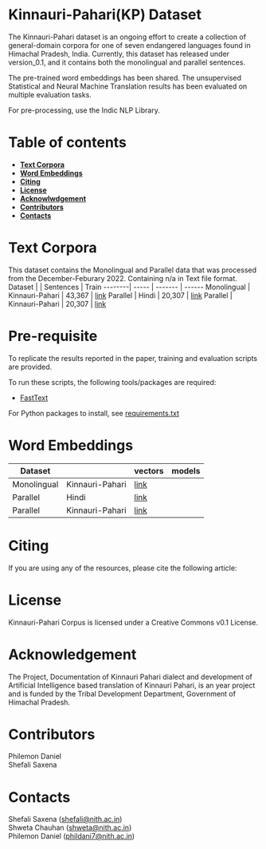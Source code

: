 # **Kinnauri-Pahari(KP) Dataset**

The Kinnauri-Pahari dataset is an ongoing effort to create a collection of general-domain corpora for  one of seven endangered languages found in Himachal Pradesh, India.
Currently, this dataset has released under version_0.1, and it contains both the monolingual and parallel sentences.

The pre-trained word embeddings has been shared. The unsupervised Statistical and Neural Machine Translation results has been evaluated on multiple evaluation tasks.

For pre-processing, use the Indic NLP Library.

# __Table of contents__
 - [__Text Corpora__](#--text-corpora--) 
 - [__Word Embeddings__](#--word-embeddings--) 
 - [__Citing__](#--citing--) 
 - [__License__](#--license--) 
 - [__Acknowlwdgement__](#--acknowledgement--)
 - [__Contributors__](#--contributors--) 
 - [__Contacts__](#--contacts--) 

# __Text Corpora__
This dataset contains the Monolingual and Parallel data that was processed from the December-Feburary 2022. Containing n/a in Text file format.
Dataset |  | Sentences | Train 
--------| ----- | ------- | ------ 
Monolingual | Kinnauri-Pahari | 43,367 | [link](https://github.com/phildani7/dlnith/blob/master/Kinnauri-Pahari/Monolingual_KP) 
Parallel | Hindi | 20,307 | [link](https://github.com/phildani7/dlnith/blob/master/Kinnauri-Pahari/Parallel/Parallel_data_Hi.txt) 
Parallel | Kinnauri-Pahari | 20,307 | [link](https://github.com/phildani7/dlnith/blob/master/Kinnauri-Pahari/Parallel/Parallel_data_KP.txt) 

# __Pre-requisite__
To replicate the results reported in the paper, training and evaluation scripts are provided.

To run these scripts, the following tools/packages are required:
 - [FastText](https://github.com/facebookresearch/fastText) </br>

For Python packages to install, see [requirements.txt](https://github.com/phildani7/dlnith/blob/master/Kinnauri-Pahari/requirement.txt)

# __Word Embeddings__
Dataset |  | vectors | models
--------| ----- | ------- | ----
Monolingual | Kinnauri-Pahari | [link]() 
Parallel | Hindi | [link]() 
Parallel | Kinnauri-Pahari | [link]() 



# __Citing__
If you are using any of the resources, please cite the following article:


# __License__
Kinnauri-Pahari Corpus is licensed under a Creative Commons v0.1 License.

# __Acknowledgement__
The Project, Documentation of Kinnauri Pahari dialect and development of Artificial Intelligence based translation of Kinnauri Pahari, is an year project and is funded by the Tribal Development Department, Government of Himachal Pradesh.

# __Contributors__
Philemon Daniel </br>
Shefali Saxena </br>

# __Contacts__
Shefali Saxena (shefali@nith.ac.in) </br>
Shweta Chauhan (shweta@nith.ac.in) </br>
Philemon Daniel (phildani7@nith.ac.in) </br>
